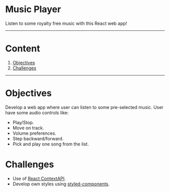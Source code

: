 # Music Player
Listen to some royalty free music with this React web app!
- - -
# Content
1. [Objectives](#objectives)
2. [Challenges](#challenges)
- - -
# Objectives
Develop a web app where user can listen to some pre-selected music. User have some audio controls like:
- Play/Stop.
- Move on track.
- Volume preferences.
- Step backward/forward.
- Pick and play one song from the list.
# Challenges
- Use of [React ContextAPI](https://beta.reactjs.org/reference/react/useContext).
- Develop own styles using [styled-components](https://styled-components.com/).
